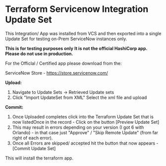 # Terraform Servicenow Integration Update Set

This Integration/ App was installed from VCS and then exported into a single Update Set for testing on-Prem ServiceNow instances only.

**This is for testing purposes only**
**It is not the official HashiCorp app.**
**Please do not use in production.**

For the Officlal / Certified app please download from the:

ServiceNow Store - https://store.servicenow.com/

**Upload:**
1. Navigate to Update Sets -> Retrieved Update sets
1. Click "Import UpdateSet from XML" Select the xml file and upload

**Commit:**
1. Once Uploaded completes click into the Terraform Update Set that is now listedOnce in the record - Click on the button [Preview Update Set] 
1. This may result in errors depending on your version (I got 6 with Orlando) - in that case just "Approve" / "Skip Remote Update" (from far right of each error).
1. Once all Errors are skipped/ accepted hit the button that now appears - [Commit Update Set] 

This will install the terraform app.

#

